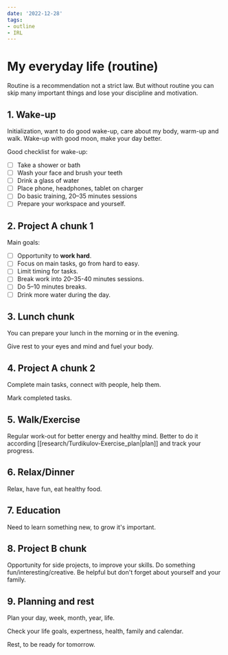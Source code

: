```yaml
---
date: '2022-12-28'
tags:
- outline
- IRL
---
```


# My everyday life (routine)

Routine is a recommendation not a strict law. But without routine you can skip
many important things and lose your discipline and motivation.

## 1. Wake-up

Initialization, want to do good wake-up, care about my body, warm-up and walk.
Wake-up with good moon, make your day better.


Good checklist for wake-up:
- [ ] Take a shower or bath
- [ ] Wash your face and brush your teeth
- [ ] Drink a glass of water
- [ ] Place phone, headphones, tablet on charger
- [ ] Do basic training, 20–35 minutes sessions
- [ ] Prepare your workspace and yourself.

## 2. Project A chunk 1

Main goals:
- [ ] Opportunity to **work hard**.
- [ ] Focus on main tasks, go from hard to easy.
- [ ] Limit timing for tasks.
- [ ] Break work into 20–35-40 minutes sessions.
- [ ] Do 5–10 minutes breaks.
- [ ] Drink more water during the day.

## 3. Lunch chunk

You can prepare your lunch in the morning or in the evening.

Give rest to your eyes and mind and fuel your body.

## 4. Project A chunk 2

Complete main tasks, connect with people, help them.

Mark completed tasks.

## 5. Walk/Exercise

Regular work-out for better energy and healthy mind. Better to do it according
[[research/Turdikulov-Exercise_plan|plan]] and track your progress.

## 6. Relax/Dinner

Relax, have fun, eat healthy food.

## 7. Education

Need to learn something new, to grow it's important.

## 8. Project B chunk

Opportunity for side projects, to improve your skills.
Do something fun/interesting/creative.
Be helpful but don't forget about yourself and your family.

## 9. Planning and rest

Plan your day, week, month, year, life.

Check your life goals, expertness, health, family and calendar.

Rest, to be ready for tomorrow.
